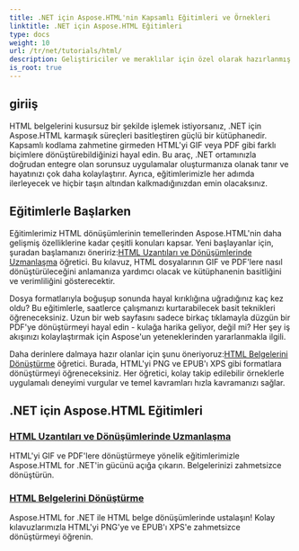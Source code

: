 ```yaml
---
title: .NET için Aspose.HTML'nin Kapsamlı Eğitimleri ve Örnekleri
linktitle: .NET için Aspose.HTML Eğitimleri
type: docs
weight: 10
url: /tr/net/tutorials/html/
description: Geliştiriciler ve meraklılar için özel olarak hazırlanmış belge dönüştürmeleri ve uzantıları hakkında kapsamlı eğitimlerle Aspose.HTML for .NET'in potansiyelini ortaya çıkarın.
is_root: true
---
```

## giriiş

HTML belgelerini kusursuz bir şekilde işlemek istiyorsanız, .NET için Aspose.HTML karmaşık süreçleri basitleştiren güçlü bir kütüphanedir. Kapsamlı kodlama zahmetine girmeden HTML'yi GIF veya PDF gibi farklı biçimlere dönüştürebildiğinizi hayal edin. Bu araç, .NET ortamınızla doğrudan entegre olan sorunsuz uygulamalar oluşturmanıza olanak tanır ve hayatınızı çok daha kolaylaştırır. Ayrıca, eğitimlerimizle her adımda ilerleyecek ve hiçbir taşın altından kalkmadığınızdan emin olacaksınız.

## Eğitimlerle Başlarken

 Eğitimlerimiz HTML dönüşümlerinin temellerinden Aspose.HTML'nin daha gelişmiş özelliklerine kadar çeşitli konuları kapsar. Yeni başlayanlar için, şuradan başlamanızı öneririz:[HTML Uzantıları ve Dönüşümlerinde Uzmanlaşma](./mastering-html-extensions-and-conversions/) öğretici. Bu kılavuz, HTML dosyalarının GIF ve PDF'lere nasıl dönüştürüleceğini anlamanıza yardımcı olacak ve kütüphanenin basitliğini ve verimliliğini gösterecektir. 

Dosya formatlarıyla boğuşup sonunda hayal kırıklığına uğradığınız kaç kez oldu? Bu eğitimlerle, saatlerce çalışmanızı kurtarabilecek basit teknikleri öğreneceksiniz. Uzun bir web sayfasını sadece birkaç tıklamayla düzgün bir PDF'ye dönüştürmeyi hayal edin - kulağa harika geliyor, değil mi? Her şey iş akışınızı kolaylaştırmak için Aspose'un yeteneklerinden yararlanmakla ilgili.

 Daha derinlere dalmaya hazır olanlar için şunu öneriyoruz:[HTML Belgelerini Dönüştürme](./converting-html-documents/) öğretici. Burada, HTML'yi PNG ve EPUB'ı XPS gibi formatlara dönüştürmeyi öğreneceksiniz. Her öğretici, kolay takip edilebilir örneklerle uygulamalı deneyimi vurgular ve temel kavramları hızla kavramanızı sağlar. 

## .NET için Aspose.HTML Eğitimleri
### [HTML Uzantıları ve Dönüşümlerinde Uzmanlaşma](./mastering-html-extensions-and-conversions/)
HTML'yi GIF ve PDF'lere dönüştürmeye yönelik eğitimlerimizle Aspose.HTML for .NET'in gücünü açığa çıkarın. Belgelerinizi zahmetsizce dönüştürün.
### [HTML Belgelerini Dönüştürme](./converting-html-documents/)
Aspose.HTML for .NET ile HTML belge dönüşümlerinde ustalaşın! Kolay kılavuzlarımızla HTML'yi PNG'ye ve EPUB'ı XPS'e zahmetsizce dönüştürmeyi öğrenin.